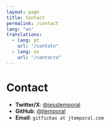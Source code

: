 ```yaml
---
layout: page
title: Contact
permalink: /contact
lang: "en"
translations:
  - lang: pt
    url: "/contato"
  - lang: es
    url: "/contacto"
---
```


# Contact

- **Twitter/X**: [@jesstemporal](https://twitter.com/jesstemporal)
- **GitHub**: [@jtemporal](https://github.com/jtemporal)
- **Email**: `gitfichas at jtemporal.com`